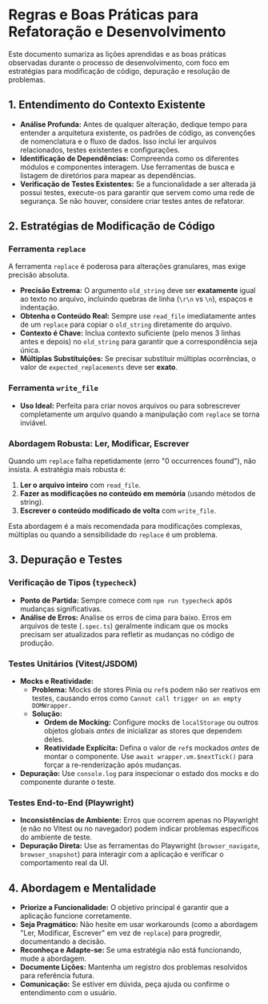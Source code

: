 # Regras e Boas Práticas para Refatoração e Desenvolvimento

Este documento sumariza as lições aprendidas e as boas práticas observadas durante o processo de desenvolvimento, com foco em estratégias para modificação de código, depuração e resolução de problemas.

## 1. Entendimento do Contexto Existente

*   **Análise Profunda:** Antes de qualquer alteração, dedique tempo para entender a arquitetura existente, os padrões de código, as convenções de nomenclatura e o fluxo de dados. Isso inclui ler arquivos relacionados, testes existentes e configurações.
*   **Identificação de Dependências:** Compreenda como os diferentes módulos e componentes interagem. Use ferramentas de busca e listagem de diretórios para mapear as dependências.
*   **Verificação de Testes Existentes:** Se a funcionalidade a ser alterada já possui testes, execute-os para garantir que servem como uma rede de segurança. Se não houver, considere criar testes antes de refatorar.

## 2. Estratégias de Modificação de Código

### Ferramenta `replace`

A ferramenta `replace` é poderosa para alterações granulares, mas exige precisão absoluta.

*   **Precisão Extrema:** O argumento `old_string` deve ser **exatamente** igual ao texto no arquivo, incluindo quebras de linha (`\r\n` vs `\n`), espaços e indentação.
*   **Obtenha o Conteúdo Real:** Sempre use `read_file` imediatamente antes de um `replace` para copiar o `old_string` diretamente do arquivo.
*   **Contexto é Chave:** Inclua contexto suficiente (pelo menos 3 linhas antes e depois) no `old_string` para garantir que a correspondência seja única.
*   **Múltiplas Substituições:** Se precisar substituir múltiplas ocorrências, o valor de `expected_replacements` deve ser **exato**.

### Ferramenta `write_file`

*   **Uso Ideal:** Perfeita para criar novos arquivos ou para sobrescrever completamente um arquivo quando a manipulação com `replace` se torna inviável.

### Abordagem Robusta: Ler, Modificar, Escrever

Quando um `replace` falha repetidamente (erro "0 occurrences found"), não insista. A estratégia mais robusta é:
1.  **Ler o arquivo inteiro** com `read_file`.
2.  **Fazer as modificações no conteúdo em memória** (usando métodos de string).
3.  **Escrever o conteúdo modificado de volta** com `write_file`.

Esta abordagem é a mais recomendada para modificações complexas, múltiplas ou quando a sensibilidade do `replace` é um problema.

## 3. Depuração e Testes

### Verificação de Tipos (`typecheck`)

*   **Ponto de Partida:** Sempre comece com `npm run typecheck` após mudanças significativas.
*   **Análise de Erros:** Analise os erros de cima para baixo. Erros em arquivos de teste (`.spec.ts`) geralmente indicam que os mocks precisam ser atualizados para refletir as mudanças no código de produção.

### Testes Unitários (Vitest/JSDOM)

*   **Mocks e Reatividade:**
    *   **Problema:** Mocks de stores Pinia ou `ref`s podem não ser reativos em testes, causando erros como `Cannot call trigger on an empty DOMWrapper.`
    *   **Solução:**
        *   **Ordem de Mocking:** Configure mocks de `localStorage` ou outros objetos globais *antes* de inicializar as stores que dependem deles.
        *   **Reatividade Explícita:** Defina o valor de `ref`s mockados *antes* de montar o componente. Use `await wrapper.vm.$nextTick()` para forçar a re-renderização após mudanças.
*   **Depuração:** Use `console.log` para inspecionar o estado dos mocks e do componente durante o teste.

### Testes End-to-End (Playwright)

*   **Inconsistências de Ambiente:** Erros que ocorrem apenas no Playwright (e não no Vitest ou no navegador) podem indicar problemas específicos do ambiente de teste.
*   **Depuração Direta:** Use as ferramentas do Playwright (`browser_navigate`, `browser_snapshot`) para interagir com a aplicação e verificar o comportamento real da UI.

## 4. Abordagem e Mentalidade

*   **Priorize a Funcionalidade:** O objetivo principal é garantir que a aplicação funcione corretamente.
*   **Seja Pragmático:** Não hesite em usar workarounds (como a abordagem "Ler, Modificar, Escrever" em vez de `replace`) para progredir, documentando a decisão.
*   **Reconheça e Adapte-se:** Se uma estratégia não está funcionando, mude a abordagem.
*   **Documente Lições:** Mantenha um registro dos problemas resolvidos para referência futura.
*   **Comunicação:** Se estiver em dúvida, peça ajuda ou confirme o entendimento com o usuário.
